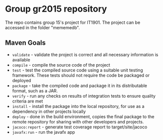 # Group gr2015 repository

The repo contains group 15's project for IT1901. The project can be accessed in the folder "mememedb". 

## Maven Goals

* `validate` - validate the project is correct and all necessary information is
available
* `compile` - compile the source code of the project
* `test` - test the compiled source code using a suitable unit testing framework.
These tests should not require the code be packaged or deployed
* `package` - take the compiled code and package it in its distributable format,
such as a JAR.
* `verify` - run any checks on results of integration tests to ensure quality
criteria are met
* `install` - install the package into the local repository, for use as a dependency
in other projects locally
* `deploy` - done in the build environment, copies the final package to the remote
repository for sharing with other developers and projects.
* `jacoco:report` - generate test coverage report to target/site/jacoco
* `javafx:run` - run the javafx app
